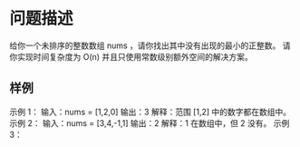 # 问题描述
给你一个未排序的整数数组 nums ，请你找出其中没有出现的最小的正整数。 
请你实现时间复杂度为 O(n) 并且只使用常数级别额外空间的解决方案。 
## 样例 
示例 1： 
输入：nums = [1,2,0] 
输出：3 
解释：范围 [1,2] 中的数字都在数组中。 
示例 2： 
输入：nums = [3,4,-1,1] 
输出：2 
解释：1 在数组中，但 2 没有。 
示例 3： 
